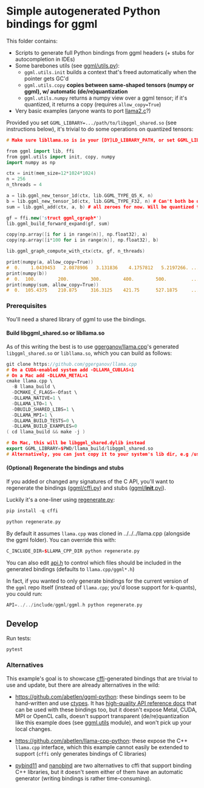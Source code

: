 # Simple autogenerated Python bindings for ggml

This folder contains:

- Scripts to generate full Python bindings from ggml headers (+ stubs for autocompletion in IDEs)
- Some barebones utils (see [ggml/utils.py](./ggml/utils.py)):
  - `ggml.utils.init` builds a context that's freed automatically when the pointer gets GC'd
  - `ggml.utils.copy` **copies between same-shaped tensors (numpy or ggml), w/ automatic (de/re)quantization**
  - `ggml.utils.numpy` returns a numpy view over a ggml tensor; if it's quantized, it returns a copy (requires `allow_copy=True`)
- Very basic examples (anyone wants to port [llama2.c](https://github.com/karpathy/llama2.c)?)

Provided you set `GGML_LIBRARY=.../path/to/libggml_shared.so` (see instructions below), it's trivial to do some operations on quantized tensors:

```cpp
# Make sure libllama.so is in your [DY]LD_LIBRARY_PATH, or set GGML_LIBRARY=.../libggml_shared.so

from ggml import lib, ffi
from ggml.utils import init, copy, numpy
import numpy as np

ctx = init(mem_size=12*1024*1024)
n = 256
n_threads = 4

a = lib.ggml_new_tensor_1d(ctx, lib.GGML_TYPE_Q5_K, n)
b = lib.ggml_new_tensor_1d(ctx, lib.GGML_TYPE_F32, n) # Can't both be quantized
sum = lib.ggml_add(ctx, a, b) # all zeroes for now. Will be quantized too!

gf = ffi.new('struct ggml_cgraph*')
lib.ggml_build_forward_expand(gf, sum)

copy(np.array([i for i in range(n)], np.float32), a)
copy(np.array([i*100 for i in range(n)], np.float32), b)

lib.ggml_graph_compute_with_ctx(ctx, gf, n_threads)

print(numpy(a, allow_copy=True))
#  0.    1.0439453   2.0878906   3.131836    4.1757812   5.2197266. ...
print(numpy(b))
#  0.  100.        200.        300.        400.        500.         ...
print(numpy(sum, allow_copy=True))
#  0.  105.4375    210.875     316.3125    421.75      527.1875     ...
```

### Prerequisites

You'll need a shared library of ggml to use the bindings.

#### Build libggml_shared.so or libllama.so

As of this writing the best is to use [ggerganov/llama.cpp](https://github.com/ggerganov/llama.cpp)'s generated `libggml_shared.so` or `libllama.so`, which you can build as follows:

```cpp
git clone https://github.com/ggerganov/llama.cpp
# On a CUDA-enabled system add -DLLAMA_CUBLAS=1
# On a Mac add -DLLAMA_METAL=1
cmake llama.cpp \
  -B llama_build \
  -DCMAKE_C_FLAGS=-Ofast \
  -DLLAMA_NATIVE=1 \
  -DLLAMA_LTO=1 \
  -DBUILD_SHARED_LIBS=1 \
  -DLLAMA_MPI=1 \
  -DLLAMA_BUILD_TESTS=0 \
  -DLLAMA_BUILD_EXAMPLES=0
( cd llama_build && make -j )

# On Mac, this will be libggml_shared.dylib instead
export GGML_LIBRARY=$PWD/llama_build/libggml_shared.so
# Alternatively, you can just copy it to your system's lib dir, e.g /usr/local/lib
```

#### (Optional) Regenerate the bindings and stubs

If you added or changed any signatures of the C API, you'll want to regenerate the bindings ([ggml/cffi.py](./ggml/cffi.py)) and stubs ([ggml/__init__.pyi](./ggml/__init__.pyi)).

Luckily it's a one-liner using [regenerate.py](./regenerate.py):

```cpp
pip install -q cffi

python regenerate.py
```

By default it assumes `llama.cpp` was cloned in ../../../llama.cpp (alongside the ggml folder). You can override this with:

```cpp
C_INCLUDE_DIR=$LLAMA_CPP_DIR python regenerate.py
```

You can also edit [api.h](./api.h) to control which files should be included in the generated bindings (defaults to `llama.cpp/ggml*.h`)

In fact, if you wanted to only generate bindings for the current version of the `ggml` repo itself (instead of `llama.cpp`; you'd loose support for k-quants), you could run:

```cpp
API=../../include/ggml/ggml.h python regenerate.py
```

## Develop

Run tests:

```cpp
pytest
```

### Alternatives

This example's goal is to showcase [cffi](https://cffi.readthedocs.io/)-generated bindings that are trivial to use and update, but there are already alternatives in the wild:

- https://github.com/abetlen/ggml-python: these bindings seem to be hand-written and use [ctypes](https://docs.python.org/3/library/ctypes.html). It has [high-quality API reference docs](https://ggml-python.readthedocs.io/en/latest/api-reference/#ggml.ggml) that can be used with these bindings too, but it doesn't expose Metal, CUDA, MPI or OpenCL calls, doesn't support transparent (de/re)quantization like this example does (see [ggml.utils](./ggml/utils.py) module), and won't pick up your local changes.
  
- https://github.com/abetlen/llama-cpp-python: these expose the C++ `llama.cpp` interface, which this example cannot easily be extended to support (`cffi` only generates bindings of C libraries)

- [pybind11](https://github.com/pybind/pybind11) and [nanobind](https://github.com/wjakob/nanobind) are two alternatives to cffi that support binding C++ libraries, but it doesn't seem either of them have an automatic generator (writing bindings is rather time-consuming).
